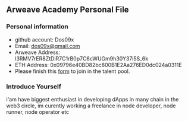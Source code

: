 ## Arweave Academy Personal File

### Personal information

- github account: Dos09x
- Email: dos09x@gmail.com
- Arweave Address: l3RMV7rER8ZtDiR7C1rB0p7C6cWUGm9h30Y37i5S_6k
- ETH Address: 0x09796e40BD82bc800B1E2Aa276ED0dc024a0311E
- Please finish this [form](https://docs.google.com/forms/d/e/1FAIpQLSfWA5fIIcBgmRppm3jNz5vmf9Mai_QMVil-2pO4r7YKn_Zhtw/viewform?usp=sf_link) to join in the talent pool.

### Introduce Yourself
 i'am have biggest enthusiast in developing dApps in many chain in the web3 circle, im curently working a freelance in node developer, node runner, node operator etc
